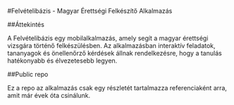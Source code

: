 #Felvételibázis - Magyar Érettségi Felkészítő Alkalmazás

##Áttekintés

A Felvételibázis egy mobilalkalmazás, amely segít a magyar érettségi vizsgára történő felkészülésben. Az alkalmazásban interaktív feladatok, tananyagok és önellenőrző kérdések állnak rendelkezésre, hogy a tanulás hatékonyabb és élvezetesebb legyen.

##Public repo

Ez a repo az alkalmazás csak egy részletét tartalmazza referenciaként arra, amit már évek óta csinálunk.
